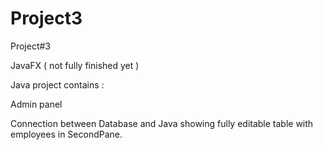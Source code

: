 # Project3
Project#3

JavaFX ( not fully finished yet )

Java project contains :

Admin panel

Connection between Database and Java showing fully editable table with employees in SecondPane.


